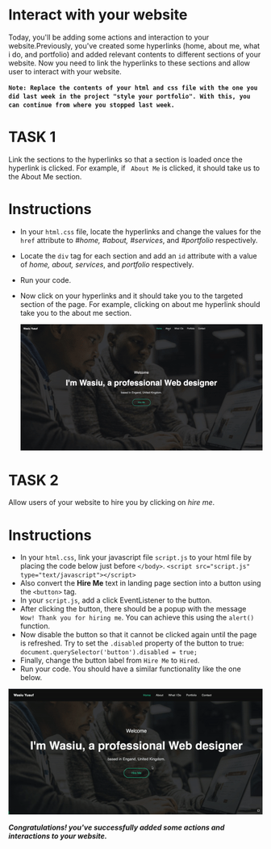 # Interact with your website
Today, you'll be adding some actions and interaction to your website.Previously, you've created some hyperlinks (home, about me, what i do, and portfolio) and added relevant contents to different sections of your website. Now you need to link the hyperlinks to these sections and allow user to interact with your website.

**`Note: Replace the contents of your html and css file with the one you did last week in the project "style your portfolio". With this, you can continue from where you stopped last week.`**



# TASK 1
Link the sections to the hyperlinks so that a section is loaded once the hyperlink is clicked. For example, if ` About Me`  is clicked, it should take us to the About Me section.

# Instructions
* In your `html.css` file, locate the hyperlinks and change the values for the `href` attribute to _#home, #about, #services_, and _#portfolio_ respectively. 
* Locate the `div` tag for each section and add an `id` attribute with a value of _home, about, services_, and _portfolio_ respectively.
* Run your code.
* Now click on your hyperlinks and it should take you to the targeted section of the page. For example, clicking on about me hyperlink should take you to the about me section.

  ![alt text](/images/navigate.gif)

# TASK 2
Allow users of your website to hire you by clicking on _hire me_.

# Instructions
* In your `html.css`, link your javascript file `script.js` to your html file by placing the code below just before `</body>`.
  `<script src="script.js" type="text/javascript"></script>`
* Also convert the **Hire Me** text in landing page section into a button using the `<button>` tag.
* In your `script.js`, add a click EventListener to the button.
* After clicking the button, there should be a popup with the message `Wow! Thank you for hiring me`. You can achieve this using  the `alert()` function.
* Now disable the button so that it cannot be clicked again until the page is refreshed. Try to set the `.disabled` property of the button to true: `document.querySelector('button').disabled = true;`
* Finally, change the button label from `Hire Me` to `Hired`.
* Run your code. You should have a similar functionality like the one below.

![alt text](/images/hired.gif)

**_Congratulations! you've successfully added some actions and interactions to your website._**
